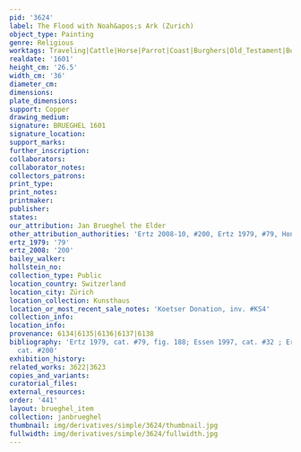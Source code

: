 ```yaml
---
pid: '3624'
label: The Flood with Noah&apos;s Ark (Zurich)
object_type: Painting
genre: Religious
worktags: Traveling|Cattle|Horse|Parrot|Coast|Burghers|Old_Testament|Boat
realdate: '1601'
height_cm: '26.5'
width_cm: '36'
diameter_cm:
dimensions:
plate_dimensions:
support: Copper
drawing_medium:
signature: BRUEGHEL 1601
signature_location:
support_marks:
further_inscription:
collaborators:
collaborator_notes:
collectors_patrons:
print_type:
print_notes:
printmaker:
publisher:
states:
our_attribution: Jan Brueghel the Elder
other_attribution_authorities: 'Ertz 2008-10, #200, Ertz 1979, #79, Honig database'
ertz_1979: '79'
ertz_2008: '200'
bailey_walker:
hollstein_no:
collection_type: Public
location_country: Switzerland
location_city: Zürich
location_collection: Kunsthaus
location_or_most_recent_sale_notes: 'Koetser Donation, inv. #KS4'
collection_info:
location_info:
provenance: 6134|6135|6136|6137|6138
bibliography: 'Ertz 1979, cat. #79, fig. 188; Essen 1997, cat. #32 ; Ertz 2008-10,
  cat. #200'
exhibition_history:
related_works: 3622|3623
copies_and_variants:
curatorial_files:
external_resources:
order: '441'
layout: brueghel_item
collection: janbrueghel
thumbnail: img/derivatives/simple/3624/thumbnail.jpg
fullwidth: img/derivatives/simple/3624/fullwidth.jpg
---
```

